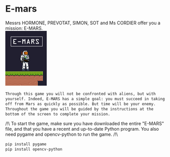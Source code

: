 # E-mars

Messrs HORMONE, PREVOTAT, SIMON, SOT and Ms CORDIER offer you a mission: E-MARS.<br/>
<img src="https://github.com/ano0002/E-mars/blob/main/assets/jaquette.png" />
<br/>
    
    Through this game you will not be confronted with aliens, but with yourself. Indeed, E-MARS has a simple goal: you must succeed in taking off from Mars as quickly as possible. But time will be your enemy. Throughout the game you will be guided by the instructions at the bottom of the screen to complete your mission.



/!\ To start the game, make sure you have downloaded the entire "E-MARS" file, and that you have a recent and up-to-date Python program. You also need pygame and opencv-python to run the game. /!\

    pip install pygame
    pip install opencv-python

